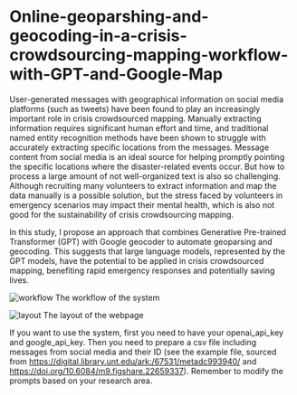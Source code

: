 # Online-geoparshing-and-geocoding-in-a-crisis-crowdsourcing-mapping-workflow-with-GPT-and-Google-Map

User-generated messages with geographical information on social media platforms (such as tweets) have been found to play an increasingly important role in crisis crowdsourced mapping. Manually extracting information requires significant human effort and time, and traditional named entity recognition methods have been shown to struggle with accurately extracting specific locations from the messages. Message content from social media is an ideal source for helping promptly pointing the specific locations where the disaster-related events occur. But how to process a large amount of not well-organized text is also so challenging. Although recruiting many volunteers to extract information and map the data manually is a possible solution, but the stress faced by volunteers in emergency scenarios may impact their mental health, which is also not good for the sustainability of crisis crowdsourcing mapping. 

In this study, I propose an approach that combines Generative Pre-trained Transformer (GPT) with Google geocoder to automate geoparsing and geocoding. This suggests that large language models, represented by the GPT models, have the potential to be applied in crisis crowdsourced mapping, benefiting rapid emergency responses and potentially saving lives. 

![workflow](https://github.com/Linbing1065/Online-geoparshing-and-geocoding-in-a-crisis-crowdsourcing-mapping-workflow-with-GPT-and-Google-Map/assets/126106057/a0796104-7fbc-4816-abd9-fd052d68f3ed)
The workflow of the system

![layout](https://github.com/Linbing1065/Online-geoparshing-and-geocoding-in-a-crisis-crowdsourcing-mapping-workflow-with-GPT-and-Google-Map/assets/126106057/49a6c946-204c-4895-95e2-93c6ede0e658)
The layout of the webpage

If you want to use the system, first you need to have your openai_api_key and google_api_key. Then you need to prepare a csv file including messages from social media and their ID (see the example file, sourced from https://digital.library.unt.edu/ark:/67531/metadc993940/ and https://doi.org/10.6084/m9.figshare.22659337). Remember to modify the prompts based on your research area.
